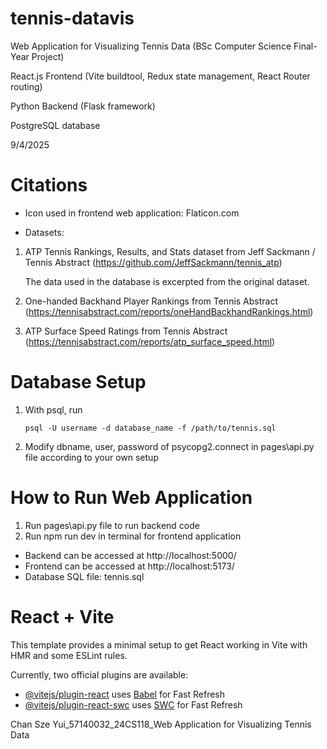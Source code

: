 # tennis-datavis

Web Application for Visualizing Tennis Data (BSc Computer Science Final-Year Project)

React.js Frontend (Vite buildtool, Redux state management, React Router routing)

Python Backend (Flask framework)

PostgreSQL database

9/4/2025

# Citations

- Icon used in frontend web application: Flaticon.com

- Datasets:

1. ATP Tennis Rankings, Results, and Stats dataset from Jeff Sackmann / Tennis Abstract (https://github.com/JeffSackmann/tennis_atp)

   The data used in the database is excerpted from the original dataset.

2. One-handed Backhand Player Rankings from Tennis Abstract (https://tennisabstract.com/reports/oneHandBackhandRankings.html)
3. ATP Surface Speed Ratings from Tennis Abstract (https://tennisabstract.com/reports/atp_surface_speed.html)

# Database Setup

1. With psql, run

   `psql -U username -d database_name -f /path/to/tennis.sql`

2. Modify dbname, user, password of psycopg2.connect in pages\api.py file according to your own setup

# How to Run Web Application

1. Run pages\api.py file to run backend code
2. Run npm run dev in terminal for frontend application

- Backend can be accessed at http://localhost:5000/
- Frontend can be accessed at http://localhost:5173/
- Database SQL file: tennis.sql

# React + Vite

This template provides a minimal setup to get React working in Vite with HMR and some ESLint rules.

Currently, two official plugins are available:

- [@vitejs/plugin-react](https://github.com/vitejs/vite-plugin-react/blob/main/packages/plugin-react/README.md) uses [Babel](https://babeljs.io/) for Fast Refresh
- [@vitejs/plugin-react-swc](https://github.com/vitejs/vite-plugin-react-swc) uses [SWC](https://swc.rs/) for Fast Refresh

Chan Sze Yui_57140032_24CS118_Web Application for Visualizing Tennis Data
